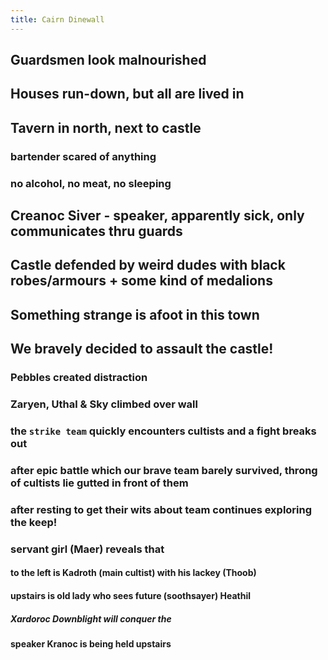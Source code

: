 ```yaml
---
title: Cairn Dinewall
---
```


## Guardsmen look malnourished
## Houses run-down, but all are lived in
## Tavern in north, next to castle
### bartender scared of anything
### no alcohol, no meat, no sleeping
## Creanoc Siver - speaker, apparently sick, only communicates thru guards
## Castle defended by weird dudes with black robes/armours + some kind of medalions
## Something strange is afoot in this town
## We bravely decided to assault the castle!
### Pebbles created distraction
### Zaryen, Uthal & Sky climbed over wall
### the `strike team` quickly encounters cultists and a fight breaks out
### after epic battle which our brave team barely survived, throng of cultists lie gutted in front of them
### after resting to get their wits about team continues exploring the keep!
### servant girl (Maer) reveals that
#### to the left is Kadroth (main cultist) with his lackey (Thoob)
#### upstairs is old lady who sees future (soothsayer) Heathil
##### Xardoroc Downblight will conquer the
#### speaker Kranoc is being held upstairs
